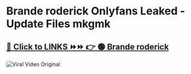 
 # Brande roderick Onlyfans Leaked - Update Files mkgmk

## <h2><a href="https://clipsfans.com/Brande_roderick&ref=git">🔗 Click to LINKS ⏩⏩ 👉 🟢 Brande roderick </a></h2>

<a href="https://clipsfans.com/Brande_roderick&ref=git" rel="nofollow" data-target="animated-image.originalLink"><img src="https://i.ibb.co.com/xMMVF88/686577567.gif" alt="Viral Video Original" style="max-width: 100%; display: inline-block;" data-target="animated-image.originalImage"></a>

